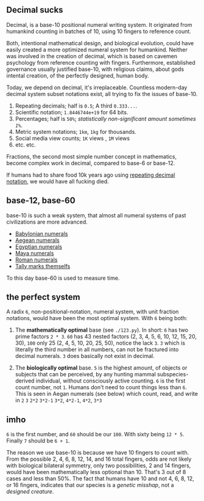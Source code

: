 ## Decimal sucks

Decimal, is a base-10 positional numeral writing system. It originated from humankind counting in batches of 10, using 10 fingers to reference count.

Both, intentional mathematical design, and biological evolution, could have easily created a more optimized numeral system for humankind. Neither was involved in the creation of decimal, which is based on cavemen psychology from reference counting with fingers. Furthermore, established governance usually justified base-10, with religious claims, about gods intental creation, of the perfectly designed, human body.

Today, we depend on decimal, it's irreplaceable. Countless modern-day decimal system subset notations exist, all trying to fix the issues of base-10.

1. Repeating decimals; half is `0.5`; A third `0.333...`.
2. Scientific notation; `1.8446744e+19` for 64 bits.
3. Percentages; half is `50%`; _statistically non-significant amount sometimes `1%`_.
4. Metric system notations; `1km`, `1kg` for thousands.
5. Social media view counts; `1K` views , `1M` views
6. etc. etc.

Fractions, the second most simple number concept in mathematics, become complex work in decimal, compared to base-6 or base-12.

If humans had to share food 10k years ago using [repeating decimal notation](https://en.wikipedia.org/wiki/Repeating_decimal#Notation), we would have all fucking died.

## base-12, base-60

base-10 is such a weak system, that almost all numeral systems of past civilizations are more advanced.

- [Babylonian numerals](https://en.wikipedia.org/wiki/Babylonian_cuneiform_numerals)
- [Aegean numerals](https://en.wikipedia.org/wiki/Aegean_numerals)
- [Egyptian numerals](https://en.wikipedia.org/wiki/Egyptian_numerals)
- [Maya numerals](https://en.wikipedia.org/wiki/Maya_numerals)
- [Roman numerals](https://en.wikipedia.org/wiki/Roman_numerals)
- [Tally marks themselfs](https://en.wikipedia.org/wiki/Tally_marks)

To this day base-60 is used to measure time.

## the perfect system

A radix `6`, non-positional-notation, numeral system, with unit fraction notations, would have been the most optimal system. With `6` being both:

1. The **mathematically optimal** base (see `./123.py`). In short: `6` has two prime factors `2 * 3`. `60` has 43 nested factors (2, 3, 4, 5, 6, 10, 12, 15, 20, 30), `100` only 25 (2, 4, 5, 10, 20, 25, 50), notice the lack `3`. `3` which is literally the third number in all numbers, can not be fractured into decimal numerals. `3` does basically not exist in decimal.

2. The **biologically optimal** base. `5` is the highest amount, of objects or subjects that can be perceived, by any hunting mammal subspecies-derived individual, without consciously active counting. `6` is the first count number, not `1`. Humans don't need to count things less than `6`. This is seen in Aegan numerals (see below) which count, read, and write in `2` `3` `2*2` `3*2-1` `3*2`, `4*2-1`, `4*2`, `3*3`

## imho

`6` is the first number, and `60` should be our `100`. With sixty being `12 * 5`. Finally `7` should be `6 + 1`.

The reason we use base-10 is because we have 10 fingers to count with. From the possible 2, 4, 6, 8, 12, 14, and 16 total fingers, odds are not likely with biological bilateral symmetry, only two possibilities, 2 and 14 fingers, would have been mathematically less optional than 10. That's 3 out of 8 cases and less than 50%. The fact that humans have 10 and not 4, 6, 8, 12, or 16 fingers, indicates that our species is a _genetic misshap_, not a _designed creature_.

